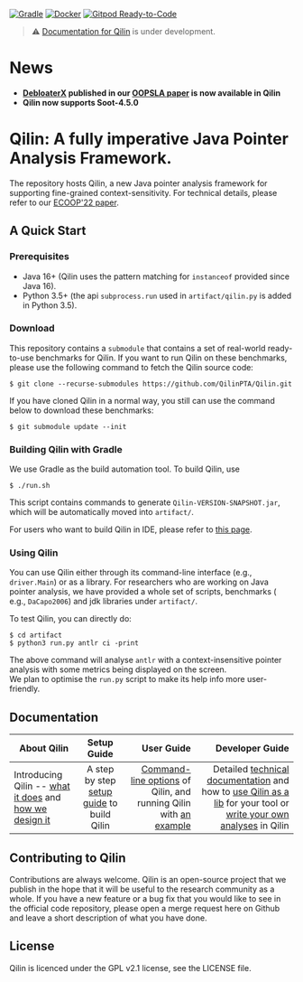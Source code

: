 [![Gradle](https://github.com/QilinPTA/Qilin/actions/workflows/gradle.yml/badge.svg?event=push)](https://github.com/QilinPTA/Qilin/actions/workflows/gradle.yml)
[![Docker](https://github.com/QilinPTA/Qilin/actions/workflows/docker-image.yml/badge.svg?event=push)](https://github.com/QilinPTA/Qilin/actions/workflows/docker-image.yml)
[![Gitpod Ready-to-Code](https://img.shields.io/badge/Gitpod-Ready--to--Code-blue?logo=gitpod)](https://gitpod.io/#https://github.com/QilinPTA/Qilin)

> :warning: [Documentation for Qilin](https://qilinpta.github.io/) is under development.

# News

* <b>[DebloaterX](https://github.com/DongjieHe/DebloaterX) published in
  our [OOPSLA paper](https://dongjiehe.github.io/mypaper/OOPSLA2023_DebloaterX_Preprint.pdf) is now available in
  Qilin</b>
* <b>Qilin now supports Soot-4.5.0</b>

# Qilin: A fully imperative Java Pointer Analysis Framework.

The repository hosts Qilin, a new Java pointer analysis framework for supporting fine-grained context-sensitivity. For
technical details, please refer to
our [ECOOP'22 paper](https://drops.dagstuhl.de/entities/document/10.4230/LIPIcs.ECOOP.2022.30).

## A Quick Start

### Prerequisites

* Java 16+ (Qilin uses the pattern matching for `instanceof` provided since Java 16).
* Python 3.5+ (the api `subprocess.run` used in `artifact/qilin.py` is added in Python 3.5).

### Download

This repository contains a `submodule` that contains a set of real-world ready-to-use benchmarks for Qilin.
If you want to run Qilin on these benchmarks, please use the following command to fetch the Qilin source code:

```
$ git clone --recurse-submodules https://github.com/QilinPTA/Qilin.git
```

If you have cloned Qilin in a normal way, you still can use the command below to download these benchmarks:

```
$ git submodule update --init
```

### Building Qilin with Gradle

We use Gradle as the build automation tool. To build Qilin, use

```
$ ./run.sh
```

This script contains commands to generate `Qilin-VERSION-SNAPSHOT.jar`, which will be automatically moved
into `artifact/`.

For users who want to build Qilin in IDE, please refer
to [this page](https://github.com/QilinPTA/Qilin/wiki/Set-up-the-Debugging-Environment-for-Qilin-in-IntelliJ-IDEA).

### Using Qilin

You can use Qilin either through its command-line interface (e.g., `driver.Main`) or as a library.
For researchers who are working on Java pointer analysis, we have provided a whole set of scripts, benchmarks (
e.g., `DaCapo2006`) and jdk libraries under `artifact/`.

To test Qilin, you can directly do:

```
$ cd artifact
$ python3 run.py antlr ci -print
```

The above command will analyse `antlr` with a context-insensitive pointer analysis with some metrics being displayed on
the screen.  
We plan to optimise the `run.py` script to make its help info more user-friendly.

## Documentation

| About Qilin                                                                                                                                                                   |                                                  Setup  Guide                                                   |                                                                                                                                                                                                               User Guide |                                                                                                                                                                                                                                                                                                  Developer Guide |
|-------------------------------------------------------------------------------------------------------------------------------------------------------------------------------|:---------------------------------------------------------------------------------------------------------------:|-------------------------------------------------------------------------------------------------------------------------------------------------------------------------------------------------------------------------:|-----------------------------------------------------------------------------------------------------------------------------------------------------------------------------------------------------------------------------------------------------------------------------------------------------------------:|
| Introducing Qilin -- [what it does](https://qilinpta.github.io/Qilin/#what-is-qilin) and [how we design it](https://github.com/QilinPTA/Qilin/wiki/Qilin-Design#qilin-design) | A step by step [setup guide](https://github.com/QilinPTA/Qilin/wiki/Setup-Guide#getting-started) to build Qilin | [Command-line options](https://github.com/QilinPTA/Qilin/wiki/Full-list-of-Qilin-options) of Qilin, and running Qilin with [an example](https://github.com/QilinPTA/Qilin/wiki/Analyse-a-Simple-Java-Program#an-example) | Detailed [technical documentation](https://qilinpta.github.io/Qilin/QilinCodeStructure.html) and how to [use Qilin as a lib](https://github.com/QilinPTA/Qilin/wiki/Qilin-as-a-lib) for your tool or [write your own analyses](https://github.com/QilinPTA/Qilin/wiki/Write-your-own-analysis-in-Qilin) in Qilin |

## Contributing to Qilin

Contributions are always welcome. Qilin is an open-source project that we publish in the hope that it will be useful to
the research community as a whole.
If you have a new feature or a bug fix that you would like to see in the official code repository, please open a merge
request here on Github and leave a short description of what you have done.

## License

Qilin is licenced under the GPL v2.1 license, see the LICENSE file.

